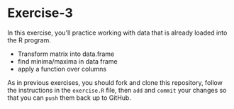 # Exercise-3

In this exercise, you'll practice working with data that is already
loaded into the R program.

* Transform matrix into data.frame
* find minima/maxima in data frame
* apply a function over columns

As in previous exercises, you should fork and clone this repository,
follow the instructions in the `exercise.R` file, then `add` and
`commit` your changes so that you can `push` them back up to GitHub.

